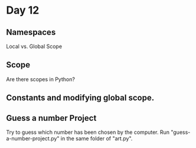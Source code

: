# Day 12

## Namespaces

Local vs. Global Scope

## Scope

Are there scopes in Python?

## Constants and modifying global scope.

## Guess a number Project

Try to guess which number has been chosen by the computer.
Run "guess-a-number-project.py" in the same folder of "art.py".